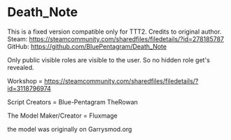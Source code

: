 Death_Note
==========

This is a fixed version compatible only for TTT2.
Credits to original author.
Steam: https://steamcommunity.com/sharedfiles/filedetails/?id=278185787
GitHub: https://github.com/BluePentagram/Death_Note

Only public visible roles are visible to the user. So no hidden role get's revealed.

Workshop = https://steamcommunity.com/sharedfiles/filedetails/?id=3118796974

Script Creators =
Blue-Pentagram
TheRowan

The Model Maker/Creator =
Fluxmage

the model was originally on
Garrysmod.org
